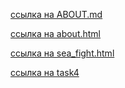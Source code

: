 [ссылка на ABOUT.md](https://idk0182.github.io/ABOUT_md.md)

[ссылка на about.html](https://idk0182.github.io/ABOUT_html.html)

[ссылка на sea_fight.html](https://idk0182.github.io/battleship.html)

[ссылка на task4](https://idk0182.github.io/task4.md)

